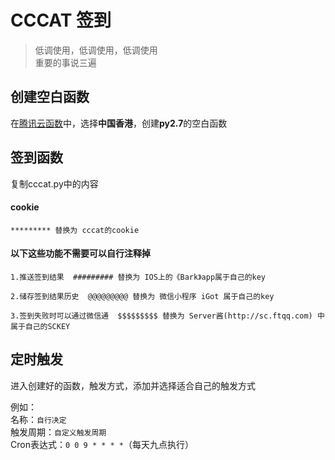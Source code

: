 # CCCAT 签到
> 低调使用，低调使用，低调使用  
> 重要的事说三遍

## 创建空白函数

在[腾讯云函数](https://console.cloud.tencent.com/scf/index/1)中，选择**中国香港**，创建**py2.7**的空白函数

## 签到函数
复制cccat.py中的内容  

#### cookie
```
********* 替换为 cccat的cookie
```

#### 以下这些功能不需要可以自行注释掉  
```
1.推送签到结果  ######### 替换为 IOS上的《Bark》app属于自己的key  

2.储存签到结果历史  @@@@@@@@@ 替换为 微信小程序 iGot 属于自己的key  

3.签到失败时可以通过微信通  $$$$$$$$$ 替换为 Server酱(http://sc.ftqq.com) 中属于自己的SCKEY  
```

## 定时触发
进入创建好的函数，触发方式，添加并选择适合自己的触发方式  

例如：  
名称：`自行决定`  
触发周期：`自定义触发周期`  
Cron表达式：`0 0 9 * * * *`（每天九点执行）
